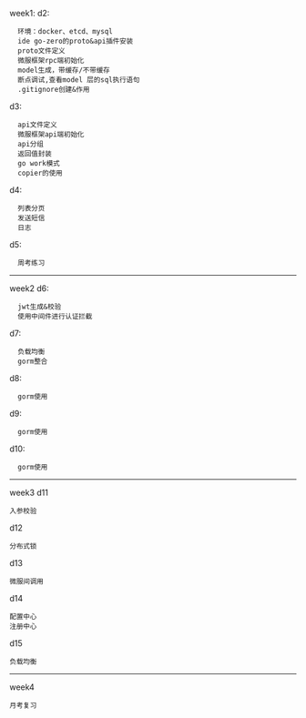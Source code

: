 week1:
d2:
```
  环境：docker、etcd、mysql
  ide go-zero的proto&api插件安装
  proto文件定义
  微服框架rpc端初始化
  model生成，带缓存/不带缓存
  断点调试,查看model 层的sql执行语句
  .gitignore创建&作用
```

d3:
```
  api文件定义
  微服框架api端初始化
  api分组
  返回值封装
  go work模式
  copier的使用
```

d4:
```
  列表分页
  发送短信
  日志
```

d5:
```
  周考练习
```

-----------------------
week2
d6:
```
  jwt生成&校验
  使用中间件进行认证拦截
```

d7:
```
  负载均衡
  gorm整合
```

d8:
```
  gorm使用
```

d9:
```
  gorm使用
```

d10:
```
  gorm使用
```

-----------------------
week3
d11
```
入参校验
```

d12
```
分布式锁
```

d13
```
微服间调用

```

d14
```
配置中心
注册中心
```

d15
```
负载均衡
```

-----------------------
week4

```
月考复习
```
  
  

  